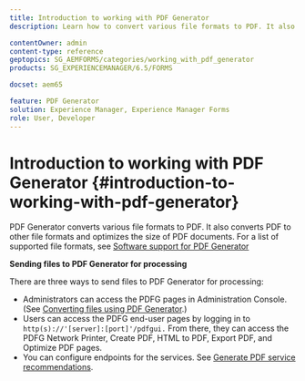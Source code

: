 ```yaml
---
title: Introduction to working with PDF Generator
description: Learn how to convert various file formats to PDF. It also converts PDF to other file formats and optimizes the size of PDF documents.

contentOwner: admin
content-type: reference
geptopics: SG_AEMFORMS/categories/working_with_pdf_generator
products: SG_EXPERIENCEMANAGER/6.5/FORMS

docset: aem65

feature: PDF Generator
solution: Experience Manager, Experience Manager Forms
role: User, Developer
---
```

# Introduction to working with PDF Generator {#introduction-to-working-with-pdf-generator}

PDF Generator converts various file formats to PDF. It also converts PDF to other file formats and optimizes the size of PDF documents. For a list of supported file formats, see [Software support for PDF Generator](/help/forms/using/aem-forms-jee-supported-platforms.md)

**Sending files to PDF Generator for processing**

There are three ways to send files to PDF Generator for processing:

* Administrators can access the PDFG pages in Administration Console. (See [Converting files using PDF Generator](/help/forms/using/admin-help/converting-files-using-pdf-generator.md).)
* Users can access the PDFG end-user pages by logging in to `http(s)://'[server]:[port]'/pdfgui.` From there, they can access the PDFG Network Printer, Create PDF, HTML to PDF, Export PDF, and Optimize PDF pages.
* You can configure endpoints for the services. See <!--Fix broken link to Managing Endpoints --> [Generate PDF service recommendations](configuring-watched-folder-endpoints.md#generate-pdf-service-recommendations).
